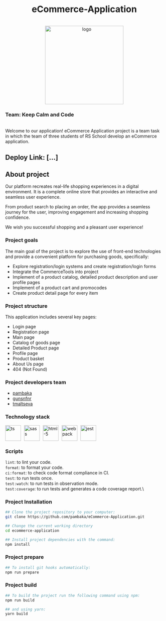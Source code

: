 <h1 align="center">
    eCommerce-Application
</h1>
<br>
    <div align="center">
         <img src="https://freeillustrations.xyz/wp-content/uploads/2021/03/Blues-Dual-tone-shopping-illustration_lg.png" alt="logo" width="250">
    </div>

<h3 align="left">
    Team: Keep Calm and Code
</h3>
<br>
Welcome to our application! eCommerce Application project is a team task in which the team of three students of RS School develop an eCommerce application.
<br>
<h2 align="left">
    Deploy Link: [...]
</h2>

## About project
Our platform recreates real-life shopping experiences in a digital environment. It is a complete online store that provides an interactive and seamless user experience. 

From product search to placing an order, the app provides a seamless journey for the user, improving engagement and increasing shopping confidence.

We wish you successful shopping and a pleasant user experience!

### Project goals
The main goal of the project is to explore the use of front-end technologies and provide a convenient platform for purchasing goods, specifically:

- Explore registration/login systems and create registration/login forms
- Integrate the CommerceTools into project
- Implement of a product catalog, detailed product description and user profile pages
- Implement of a product cart and promocodes
- Create product detail page for every item


### Project structure
This application includes several key pages:
- Login page
- Registration page
- Main page
- Catalog of goods page
- Detailed Product page
- Profile page
- Product basket
- About Us page
- 404 (Not Found)

### Project developers team
- [pambaka](https://github.com/pambaka)
- [gunsnfnr](https://github.com/gunsnfnr)
- [tmaltseva](https://github.com/tmaltseva)

### Technology stack
<div style="display: flex; gap: 10px;">
    <img src="https://www.svgrepo.com/show/374144/typescript.svg" alt="ts" width="50">
    <img src="https://www.svgrepo.com/show/374061/sass.svg" alt="sass" width="50">
    <img src="https://www.svgrepo.com/show/353884/html-5.svg" alt="html-5" width="50">
    <img src="https://www.svgrepo.com/show/354552/webpack.svg" alt="webpack" width="50">
    <img src="https://www.svgrepo.com/show/373700/jest.svg" alt="jest" width="50">
</div>

### Scripts
`lint`: to lint your code.\
`format`: to format your code.\
`ci:format`: to check code format compliance in CI.\
`test`: to run tests once.\
`test:watch`: to run tests in observation mode.\
`test:coverage`: to run tests and generates a code coverage report.\

### Project Installation
```sh
## Clone the project repository to your computer:
git clone https://github.com/pambaka/eCommerce-Application.git

## Change the current working directory
cd ecommerce-application

## Install project dependencies with the command: 
npm install
```

### Project prepare
```sh
## To install git hooks automatically:
npm run prepare
```

### Project build
```sh
## To build the project run the following command using npm:
npm run build

## and using yarn:
yarn build
```